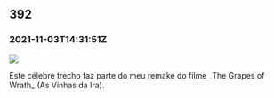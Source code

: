   

392
---

### 2021-11-03T14:31:51Z

![](https://bebiodicionario-com.s3.amazonaws.com/media/posts/202111/251288379_385652529779331_4697707931893534591_n_18261534298021262.jpg)

Este célebre trecho faz parte do meu remake do filme \_The Grapes of Wrath\_ (As Vinhas da Ira).

